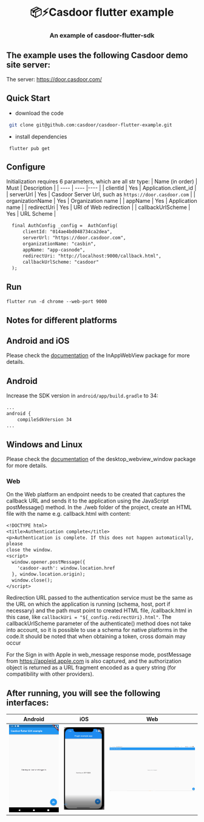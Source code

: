 <h1 align="center" style="border-bottom: none;">📦⚡️Casdoor flutter example</h1>
<h3 align="center">An example of casdoor-flutter-sdk</h3>

## 	The example uses the following Casdoor demo site server:

The server: https://door.casdoor.com/

## Quick Start

- download the code

```bash
 git clone git@github.com:casdoor/casdoor-flutter-example.git
```

- install dependencies

```shell
 flutter pub get
```
## Configure
Initialization requires 6 parameters, which are all str type:
|  Name (in order)   | Must  | Description |
|  ----  | ----  |----  |
| clientId  | Yes | Application.client_id |
| serverUrl  | Yes | Casdoor Server Url, such as `https://door.casdoor.com` |
| organizationName  | Yes | Organization name |
| appName  | Yes | Application name |
| redirectUri  | Yes | URI of Web redirection |
| callbackUrlScheme  | Yes | URL Scheme |

```
  final AuthConfig _config =  AuthConfig(
      clientId: "014ae4bd048734ca2dea",
      serverUrl: "https://door.casdoor.com",
      organizationName: "casbin",
      appName: "app-casnode",
      redirectUri: "http://localhost:9000/callback.html",
      callbackUrlScheme: "casdoor"
  );
```

## Run

```
flutter run -d chrome --web-port 9000
```

## Notes for different platforms

## Android and iOS

Please check the [documentation](https://inappwebview.dev/docs/intro) of the InAppWebView package for more details.

## Android

Increase the SDK version in `android/app/build.gradle` to 34:

```
...
android {
    compileSdkVersion 34
...
```

## Windows and Linux

Please check the [documentation](https://pub.dev/packages/desktop_webview_window) of the desktop_webview_window package for more details.

### Web
On the Web platform an endpoint needs to be created that captures the callback URL and sends it to the application using the JavaScript postMessage() method. In the ./web folder of the project, create an HTML file with the name e.g. callback.html with content:

```
<!DOCTYPE html>
<title>Authentication complete</title>
<p>Authentication is complete. If this does not happen automatically, please
close the window.
<script>
  window.opener.postMessage({
    'casdoor-auth': window.location.href
  }, window.location.origin);
  window.close();
</script>

```
Redirection URL passed to the authentication service must be the same as the URL on which the application is running (schema, host, port if necessary) and the path must point to created HTML file, /callback.html in this case, like  `callbackUri = "${_config.redirectUri}.html"`. The callbackUrlScheme parameter of the authenticate() method does not take into account, so it is possible to use a schema for native platforms in the code.It should be noted that when obtaining a token, cross domain may occur

For the Sign in with Apple in web_message response mode, postMessage from https://appleid.apple.com is also captured, and the authorization object is returned as a URL fragment encoded as a query string (for compatibility with other providers).

## After running, you will see the following  interfaces:
|  **Android**   | **iOS**  | **Web** |
|  ----  | ----  |----  |
| ![Android](screen-andriod.gif) |![iOS](screen-ios.gif)  |![Web](screen-web.gif) |
